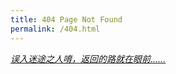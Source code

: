 ```yaml
---
title: 404 Page Not Found
permalink: /404.html
---
```


[*误入迷途之人唷，返回的路就在眼前……*](https://ww-rm.github.io/pixivdaily/)
